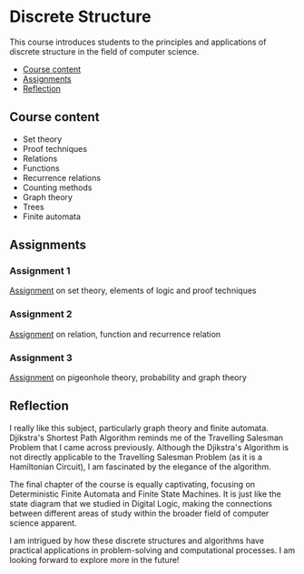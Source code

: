 # Discrete Structure
This course introduces students to the principles and applications of discrete structure in the field of computer science.

- [Course content](#course-content)
- [Assignments](#assignments)
- [Reflection](#reflection)

## Course content
- Set theory
- Proof techniques
- Relations
- Functions
- Recurrence relations
- Counting methods
- Graph theory
- Trees
- Finite automata

## Assignments
### Assignment 1
[Assignment](https://github.com/Yuylam/semester-1/blob/fe4d4df68523b7af72b2bed77a39088349a85e83/discrete-structure/Assignment%201%20LAM%20YOKE%20YU%20LIM%20YU%20HAN%20LUBNA%20AL%20HAANI%20BINTI%20RADZUAN.pdf) on set theory, elements of logic and proof techniques

### Assignment 2
[Assignment](https://github.com/Yuylam/semester-1/blob/ded556436ea77440bd3907b806479fa8bd0b37b7/discrete-structure/Assignment%202%20LAM%20YOKE%20YU%20LIM%20YU%20HAN%20LUBNA%20AL%20HAANI%20BINTI%20RADZUAN.pdf) on relation, function and recurrence relation

### Assignment 3
[Assignment](https://github.com/Yuylam/semester-1/blob/f036b2a109f5435441af0da3f1c30ad9b3e5ce08/discrete-structure/Assignment%203%20LAM%20YOKE%20YU%20LIM%20YU%20HAN%20LUBNA%20AL%20HAANI%20BINTI%20RADZUAN.pdf) on pigeonhole theory, probability and graph theory

## Reflection
I really like this subject, particularly graph theory and finite automata. Djikstra's Shortest Path Algorithm reminds me of the Travelling Salesman Problem that I came across previously. Although the Djikstra's Algorithm is not directly applicable to the Travelling Salesman Problem (as it is a Hamiltonian Circuit), I am fascinated by the elegance of the algorithm.  

The final chapter of the course is equally captivating, focusing on Deterministic Finite Automata and Finite State Machines. It is just like the state diagram that we studied in Digital Logic, making the connections between different areas of study within the broader field of computer science apparent.  

I am intrigued by how these discrete structures and algorithms have practical applications in problem-solving and computational processes. I am looking forward to explore more in the future!
